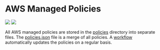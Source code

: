 # AWS Managed Policies

![](https://shields.io/date/1702276497.svg?label=last%20run)
![](https://shields.io/date/1702276497.svg?label=last%20updated)

All AWS managed policies are stored in the [policies](policies) directory into
separate files. The [policies.json](policies/policies.json) file is a merge of
all policies. A [workflow](.github/workflows/list-policies.yaml) automatically
updates the policies on a regular basis.
